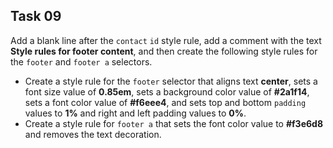 ## Task 09
Add a blank line after the `contact` `id` style rule, add a comment with the text **Style rules for footer content**,  and then create the following style rules for the `footer` and `footer a` selectors.
* Create a style rule for the `footer` selector that aligns text **center**, sets a font size value of **0.85em**, sets a background color value of **#2a1f14**, sets a font color value of **#f6eee4**, and sets top and bottom `padding` values to **1%** and right and left padding values to **0%**.
* Create a style rule for `footer a` that sets the font color value to **#f3e6d8** and removes the text decoration.
 